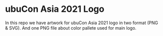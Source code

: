 # ubuCon Asia 2021 Logo

In this repo we have artwork for ubuCon Asia 2021 logo in two format (PNG & SVG). And one PNG file about color pallete used for main logo.
